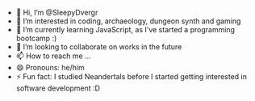- 👋 Hi, I’m @SleepyDvergr
- 👀 I’m interested in coding, archaeology, dungeon synth and gaming
- 🌱 I’m currently learning JavaScript, as I've started a programming bootcamp :)
- 💞️ I’m looking to collaborate on works in the future
- 📫 How to reach me ...
- 😄 Pronouns: he/him
- ⚡ Fun fact: I studied Neandertals before I started getting interested in software development :D

<!---
SleepyDvergr/SleepyDvergr is a ✨ special ✨ repository because its `README.md` (this file) appears on your GitHub profile.
You can click the Preview link to take a look at your changes.
--->
